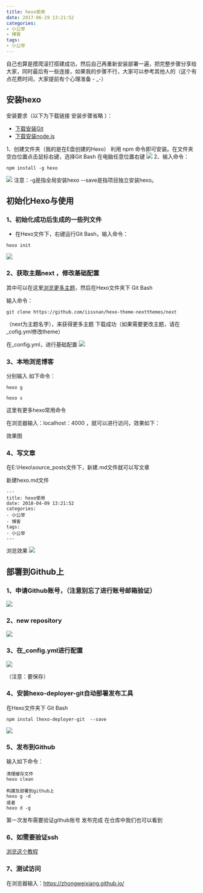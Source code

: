 ```yaml
---
title: hexo使用
date: 2017-06-29 13:21:52
categories: 
- 小公举 
- 博客
tags:
- 小公举
---
```

自己也算是摸爬滚打搭建成功，然后自己再重新安装部署一遍，把完整步骤分享给大家，同时最后有一些连接，如果我的步骤不行，大家可以参考其他人的（这个有点花费时间，大家提前有个心理准备 - _-）



## 安装hexo

安装要求（以下为下载链接 安装步骤省略 ）：
- [下载安装Git](https://gitforwindows.org/)
- [下载安装node.js](https://nodejs.org/en/)

1、创建文件夹（我的是在E盘创建的Hexo）
利用 npm 命令即可安装。在文件夹空白位置点击鼠标右键，选择Git Bash
在电脑任意位置右键
![](/uploads/1531909-ed306496f5c34312.png)
2、输入命令：

```
npm install -g hexo
```
![](/uploads/1531909-0b9d56643f6b27cc.png)
注意：-g是指全局安装hexo 
\--save是指项目独立安装hexo。

## 初始化Hexo与使用

### 1、初始化成功后生成的一些列文件
- 在Hexo文件下，右键运行Git Bash，输入命令：

``` 
hexo init
```
![](/uploads/1531909-f6ae9b7089741c89.png)


### 2、获取主题next ，修改基础配置

其中可以在这里[浏览更多主题](https://hexo.io/themes/)，然后在Hexo文件夹下 Git Bash

输入命令：

```
git clone https://github.com/iissnan/hexo-theme-nextthemes/next
```
（next为主题名字），来获得更多主题
下载成功（如果需要更改主题，请在_cofig.yml修改theme）

在_config.yml，进行基础配置
![](/uploads/Snipaste_04-25_11-42-16.png)

### 3、本地浏览博客

分别输入 如下命令：
```
hexo g
     
hexo s
```

这里有更多hexo常用命令

在浏览器输入：localhost：4000 ，就可以进行访问，效果如下：



效果图
### 4、写文章

在E:\Hexo\source\_posts文件下，新建.md文件就可以写文章

新建hexo.md文件

```
---
title: hexo使用
date: 2018-04-09 13:21:52
categories: 
- 小公举 
- 博客
tags:
- 小公举
---
```

浏览效果
![](/uploads/Snipaste11-20-48.png)


## 部署到Github上

### 1、申请Github账号，（注意别忘了进行账号邮箱验证）
![](/uploads/Snipaste_04-25_11-28-22.png)

### 2、new repository

![](/uploads/Snipaste_04-25_11-29-19.png)



### 3、在_config.yml进行配置

![](/uploads/Snipaste_04-25_11-31-08.png)


（注意：要保存）
###  4、安装hexo-deployer-git自动部署发布工具

在Hexo文件夹下 Git Bash
```
npm instal lhexo-deployer-git  --save
```
![](/uploads/Snipaste_04-25_11-31-08.png)


### 5、发布到Github

输入如下命令：

```
清理缓存文件
hexo clean

构建及部署到github上
hexo g -d
或者
hexo d -g
```

第一次发布需要验证github账号
发布完成
在仓库中我们也可以看到

### 6、如需要验证ssh 
[浏览这个教程](https://jingyan.baidu.com/article/d8072ac47aca0fec95cefd2d.html)


### 7、测试访问

在浏览器输入：https://zhongweixiang.github.io/

 